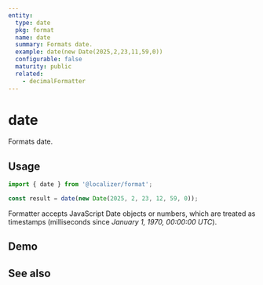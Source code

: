 ```yaml
---
entity:
  type: date
  pkg: format
  name: date
  summary: Formats date.
  example: date(new Date(2025,2,23,11,59,0))
  configurable: false
  maturity: public
  related:
    - decimalFormatter
---
```


# date <Package name="format"/>

Formats date.

## Usage

```typescript twoslash
import { date } from '@localizer/format';

const result = date(new Date(2025, 2, 23, 12, 59, 0));
```

Formatter accepts JavaScript Date objects or numbers, which are treated as timestamps (milliseconds since _January 1, 1970, 00:00:00 UTC_).

## Demo

<script setup>
  import { ref } from 'vue';
  import { NFormItem } from 'naive-ui/es/form';
  import { NDatePicker } from 'naive-ui/es/date-picker';

  const value = ref(1742723940000);
</script>

<EntityDemo :args="[value]">
  <NFormItem label="Value">
    <NDatePicker v-model:value="value" type="datetime" />
  </NFormItem>
</EntityDemo>

## See also

<Entities />
